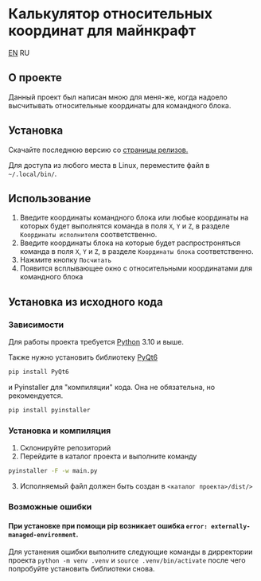 # Калькулятор относительных координат для майнкрафт
[EN](README.md) RU
## О проекте
Данный проект был написан мною для меня-же, когда надоело высчитывать относительные координаты для командного блока.

## Установка

Скачайте последнюю версию со [страницы релизов.](https://github.com/OtlichnikTop/minecraft-relative-coordinates-calcualtor/releases)

Для доступа из любого места в Linux, переместите файл в `~/.local/bin/`.

## Использование
1. Введите координаты командного блока или любые координаты на которых будет выполнятся команда в поля `X`, `Y` и `Z`, в разделе `Координаты исполнителя` соответственно.
2. Введите координаты блока на которые будет распростроняться команда в поля `X`, `Y` и `Z`, в разделе `Координаты блока` соответственно.
3. Нажмите кнопку `Посчитать`
4. Появится всплывающее окно с относительными координатами для командного блока 

## Установка из исходного кода
### Зависимости
Для работы проекта требуется [Python](https://www.python.org/) 3.10 и выше.

Также нужно установить библиотеку [PyQt6](https://pypi.org/project/PyQt6/)
```bash
pip install PyQt6
```
и Pyinstaller для "компиляции" кода. Она не обязательна, но рекомендуется.
```bash
pip install pyinstaller
```
### Установка и компиляция
1. Склонируйте репозиторий
2. Перейдите в каталог проекта и выполните команду
```bash
pyinstaller -F -w main.py
```
3. Исполняемый файл должен быть создан в `<каталог проекта>/dist/>`

### Возможные ошибки
#### При установке при помощи pip возникает ошибка `error: externally-managed-environment`.
Для устанения ошибки выполните следующие команды в дирректории проекта `python -m venv .venv` и `source .venv/bin/activate` после чего попробуйте установить библиотеки снова.


